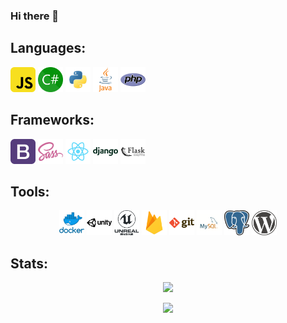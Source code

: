 ### Hi there 👋

## Languages: 

<p align="left">
	<img style="margin-right: 10;"height="40" src="./icons/javascript.png">
	<img style="margin-right: 10;"height="40" src="./icons/csharp.png">
	<img style="margin-right: 10;"height="40" src="./icons/python.png">
	<img style="margin-right: 10;"height="40" src="./icons/java.png">
	<img style="margin-right: 10;"height="40" src="./icons/php.png">
</p>

## Frameworks: 

<p align="left">
	<img height="40" src="./icons/bootstrap.png">
	<img height="40" src="./icons/sass.png">
	<img height="40" src="./icons/react.png">
	<img height="40" src="./icons/django.png">
	<img height="40" src="./icons/flask.png">
</p>


## Tools: 

<p align="center">
	<img height="40" src="./icons/docker.png">
	<img height="40" src="./icons/unity.png">
	<img height="40" src="./icons/unreal-engine.png">
	<img height="40" src="./icons/firebase.png">
	<img height="40" src="./icons/git.png">
	<img height="40" src="./icons/mysql.png">
	<img height="40" src="./icons/postgresql.png">
	<img height="40" src="./icons/wordpress.png">
</p>
 
## Stats: 

<p align="center">
	<img src="https://github-readme-streak-stats.herokuapp.com?user=karolprofic&date_format=j M[ Y%])](https://git.io/streak-stats"/>
</p>

<p align="center">
	<img src="https://github-readme-stats.vercel.app/api/top-langs/?username=karolprofic&exclude_repo=Fishy-Towers&layout=compact"/>
</p>





<!--
**karolprofic/karolprofic** is a ✨ _special_ ✨ repository because its `README.md` (this file) appears on your GitHub profile.

Here are some ideas to get you started:

- 🔭 I’m currently working on ...
- 🌱 I’m currently learning ...
- 👯 I’m looking to collaborate on ...
- 🤔 I’m looking for help with ...
- 💬 Ask me about ...
- 📫 How to reach me: ...
- 😄 Pronouns: ...
- ⚡ Fun fact: ...
-->
